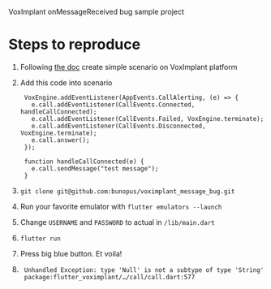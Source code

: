 VoxImplant onMessageReceived bug sample project

# Steps to reproduce
1. Following [the doc](https://voximplant.com/docs/tutorials/recording/video-recording) create simple scenario on VoxImplant platform
2. Add this code into scenario

        VoxEngine.addEventListener(AppEvents.CallAlerting, (e) => {
          e.call.addEventListener(CallEvents.Connected, handleCallConnected);
          e.call.addEventListener(CallEvents.Failed, VoxEngine.terminate);
          e.call.addEventListener(CallEvents.Disconnected, VoxEngine.terminate);
          e.call.answer();
        });

        function handleCallConnected(e) {
          e.call.sendMessage("test message");
        }
2. `git clone git@github.com:bunopus/voximplant_message_bug.git`
3. Run your favorite emulator with `flutter emulators --launch`
4. Change `USERNAME` and `PASSWORD` to actual in `/lib/main.dart`
5. `flutter run`
6. Press big blue button. Et voila! 
7. 
        Unhandled Exception: type 'Null' is not a subtype of type 'String'
        package:flutter_voximplant/…/call/call.dart:577
